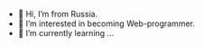 - 👋 Hi, I’m from Russia.
- 👀 I’m interested in becoming Web-programmer.
- 🌱 I’m currently learning ...

<!---
raino9/raino9 is a ✨ special ✨ repository because its `README.md` (this file) appears on your GitHub profile.
You can click the Preview link to take a look at your changes.
--->
